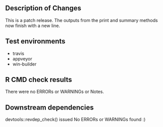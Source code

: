## Description of Changes

This is a patch release. The outputs from the print and summary methods now finish with a new line.

## Test environments
* travis
* appveyor
* win-builder


## R CMD check results
There were no ERRORs or WARNINGs or Notes. 


## Downstream dependencies
devtools::revdep_check()  issued No ERRORs or WARNINGs found :)
